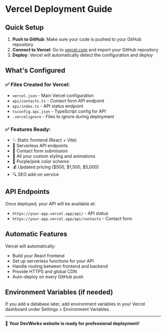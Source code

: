 # Vercel Deployment Guide

## Quick Setup

1. **Push to GitHub**: Make sure your code is pushed to your GitHub repository
2. **Connect to Vercel**: Go to [vercel.com](https://vercel.com) and import your GitHub repository
3. **Deploy**: Vercel will automatically detect the configuration and deploy

## What's Configured

### ✅ Files Created for Vercel:
- `vercel.json` - Main Vercel configuration
- `api/contacts.ts` - Contact form API endpoint
- `api/index.ts` - API status endpoint
- `tsconfig.api.json` - TypeScript config for API
- `.vercelignore` - Files to ignore during deployment

### ✅ Features Ready:
- ✨ Static frontend (React + Vite)
- 🚀 Serverless API endpoints
- 📱 Contact form submission
- 🎨 All your custom styling and animations
- 💜 Purple/pink color scheme
- 💰 Updated pricing ($500, $1,500, $5,000)
- 🔍 SEO add-on service

## API Endpoints

Once deployed, your API will be available at:
- `https://your-app.vercel.app/api/` - API status
- `https://your-app.vercel.app/api/contacts` - Contact form

## Automatic Features

Vercel will automatically:
- Build your React frontend
- Set up serverless functions for your API
- Handle routing between frontend and backend
- Provide HTTPS and global CDN
- Auto-deploy on every GitHub push

## Environment Variables (if needed)

If you add a database later, add environment variables in your Vercel dashboard under Settings > Environment Variables.

---

🎉 **Your DevWorks website is ready for professional deployment!**